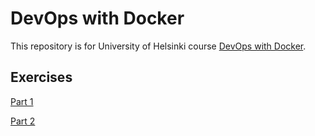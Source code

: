 # DevOps with Docker

This repository is for University of Helsinki course [DevOps with Docker](https://docker-hy.github.io/).

## Exercises

[Part 1](https://github.com/MiguelSombrero/devopswithdocker/tree/master/part1/part1.md)

[Part 2](https://github.com/MiguelSombrero/devopswithdocker/tree/master/part2/part2.md)